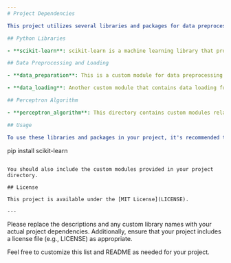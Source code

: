 ```yaml
---
# Project Dependencies

This project utilizes several libraries and packages for data preprocessing, feature extraction, and building a neural network. Below is a list of dependencies along with their descriptions:

## Python Libraries

- **scikit-learn**: scikit-learn is a machine learning library that provides simple and efficient tools for data mining and data analysis. (Just for splitting dataset)

## Data Preprocessing and Loading

- **data_preparation**: This is a custom module for data preprocessing and loading. It may include functions for data loading, cleaning, and preprocessing.

- **data_loading**: Another custom module that contains data loading functions.

## Perceptron Algorithm

- **perceptron_algorithm**: This directory contains custom modules related to the Perceptron algorithm, including the neural network and neuron implementations.

## Usage

To use these libraries and packages in your project, it's recommended to set up a Python environment using tools like `virtualenv` or `conda`. You can install the required dependencies using the following command:

```
pip install scikit-learn
```

You should also include the custom modules provided in your project directory.

## License

This project is available under the [MIT License](LICENSE).

---
```


Please replace the descriptions and any custom library names with your actual project dependencies. Additionally, ensure that your project includes a license file (e.g., LICENSE) as appropriate.

Feel free to customize this list and README as needed for your project.
